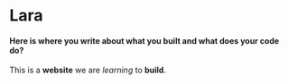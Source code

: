 # Lara

#### Here is where you write about what you built and what does your code do?
This is a **website** we are *learning* to **build**.
